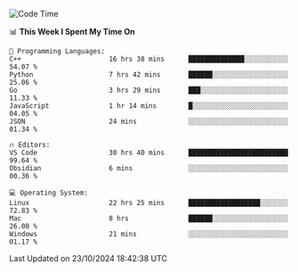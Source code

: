 
<!--START_SECTION:waka-->
![Code Time](http://img.shields.io/badge/Code%20Time-2%2C647%20hrs%2051%20mins-blue)

📊 **This Week I Spent My Time On** 

```text
💬 Programming Languages: 
C++                      16 hrs 38 mins      ██████████████░░░░░░░░░░░   54.07 % 
Python                   7 hrs 42 mins       ██████░░░░░░░░░░░░░░░░░░░   25.06 % 
Go                       3 hrs 29 mins       ███░░░░░░░░░░░░░░░░░░░░░░   11.33 % 
JavaScript               1 hr 14 mins        █░░░░░░░░░░░░░░░░░░░░░░░░   04.05 % 
JSON                     24 mins             ░░░░░░░░░░░░░░░░░░░░░░░░░   01.34 % 

🔥 Editors: 
VS Code                  30 hrs 40 mins      █████████████████████████   99.64 % 
Obsidian                 6 mins              ░░░░░░░░░░░░░░░░░░░░░░░░░   00.36 % 

💻 Operating System: 
Linux                    22 hrs 25 mins      ██████████████████░░░░░░░   72.83 % 
Mac                      8 hrs               ██████░░░░░░░░░░░░░░░░░░░   26.00 % 
Windows                  21 mins             ░░░░░░░░░░░░░░░░░░░░░░░░░   01.17 % 
```


 Last Updated on 23/10/2024 18:42:38 UTC
<!--END_SECTION:waka-->

